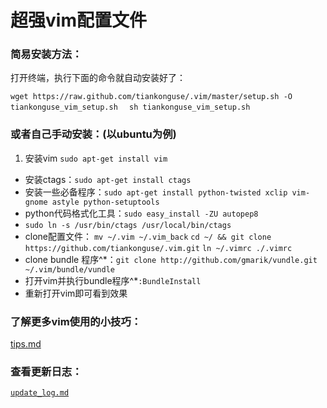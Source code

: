 # 超强vim配置文件


### 简易安装方法：

打开终端，执行下面的命令就自动安装好了：

`wget https://raw.github.com/tiankonguse/.vim/master/setup.sh -O tiankonguse_vim_setup.sh `
` sh tiankonguse_vim_setup.sh`

### 或者自己手动安装：(以ubuntu为例)

1. 安装vim `sudo apt-get install vim`
- 安装ctags：`sudo apt-get install ctags`
- 安装一些必备程序：`sudo apt-get install python-twisted xclip vim-gnome astyle python-setuptools`
- python代码格式化工具：`sudo easy_install -ZU autopep8`
- `sudo ln -s /usr/bin/ctags /usr/local/bin/ctags`
- clone配置文件： 
 `mv ~/.vim ~/.vim_back`
 `cd ~/ && git clone https://github.com/tiankonguse/.vim.git` 
 `ln ~/.vimrc ./.vimrc`
- clone bundle 程序^\*：`git clone http://github.com/gmarik/vundle.git ~/.vim/bundle/vundle`
- 打开vim并执行bundle程序^\*`:BundleInstall`
- 重新打开vim即可看到效果

### 了解更多vim使用的小技巧：

[tips.md](tips.md)

### 查看更新日志：

[`update_log.md`](update_log.md)
